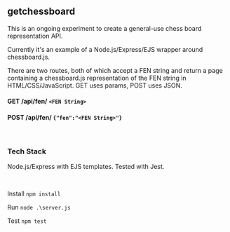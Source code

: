 ## getchessboard

This is an ongoing experiment to create a general-use chess board representation API.

Currently it's an example of a Node.js/Express/EJS wrapper around chessboard.js.

There are two routes, both of which accept a FEN string and return a page containing a chessboard.js representation of the FEN string in HTML/CSS/JavaScript. GET uses params, POST uses JSON.

#### GET /api/fen/ `<FEN String>`

#### POST /api/fen/ `{"fen":"<FEN String>"}`

&nbsp;

### Tech Stack
Node.js/Express with EJS templates.
Tested with Jest.

&nbsp;

Install ```npm install```

Run ```node .\server.js```

Test ```npm test```
